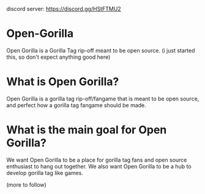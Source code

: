 discord server: https://discord.gg/HStFTMU2

# Open-Gorilla
Open Gorilla is a Gorilla Tag rip-off meant to be open source. (i just started this, so don't expect anything good here)

# What is Open Gorilla?
Open Gorilla is a gorilla tag rip-off/fangame that is meant to be open source, and perfect how a gorilla tag fangame should be made.

# What is the main goal for Open Gorilla?
We want Open Gorilla to be a place for gorilla tag fans and open source enthusiast to hang out together. We also want Open Gorilla to be a hub to develop gorilla tag like games.

(more to follow)
